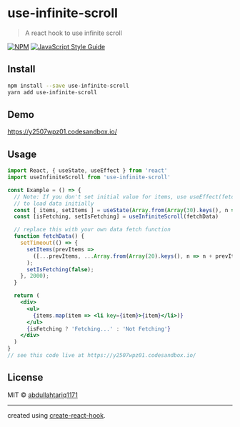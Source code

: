# use-infinite-scroll

> A react hook to use infinite scroll

[![NPM](https://img.shields.io/npm/v/use-infinite-scroll.svg)](https://www.npmjs.com/package/use-infinite-scroll) [![JavaScript Style Guide](https://img.shields.io/badge/code_style-standard-brightgreen.svg)](https://standardjs.com)

## Install

```bash
npm install --save use-infinite-scroll
yarn add use-infinite-scroll
```

## Demo

https://y2507wpz01.codesandbox.io/

## Usage

```jsx
import React, { useState, useEffect } from 'react'
import useInfiniteScroll from 'use-infinite-scroll'

const Example = () => {
  // Note: If you don't set initial value for items, use useEffect(fetchData, [])
  // to load data initially
  const [ items, setItems ] = useState(Array.from(Array(30).keys(), n => n + 1));
  const [isFetching, setIsFetching] = useInfiniteScroll(fetchData)

  // replace this with your own data fetch function
  function fetchData() {
    setTimeout(() => {
      setItems(prevItems =>
        ([...prevItems, ...Array.from(Array(20).keys(), n => n + prevItems.length + 1)])
      );
      setIsFetching(false);
    }, 2000);
  }

  return (
    <div>
      <ul>
        {items.map(item => <li key={item}>{item}</li>)}
      </ul>
      {isFetching ? 'Fetching...' : 'Not Fetching'}
    </div>
  )
}
// see this code live at https://y2507wpz01.codesandbox.io/
```

## License

MIT © [abdullahtariq1171](https://github.com/abdullahtariq1171)

---

created using [create-react-hook](https://github.com/hermanya/create-react-hook).
